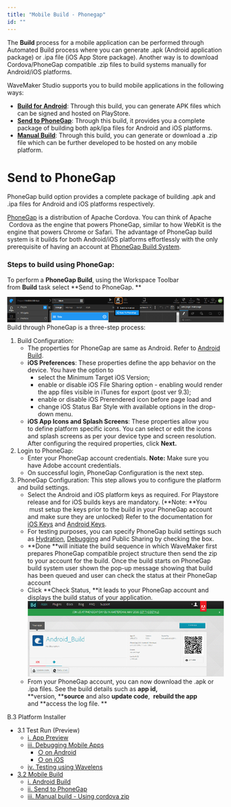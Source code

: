 ```yaml
---
title: "Mobile Build - Phonegap"
id: ""
---
```


The **Build** process for a mobile application can be performed through Automated Build process where you can generate .apk (Android application package) or .ipa file (iOS App Store package). Another way is to download Cordova/PhoneGap compatible .zip files to build systems manually for Android/iOS platforms.

WaveMaker Studio supports you to build mobile applications in the following ways:

- **[Build for Android](/learn/hybrid-mobile/mobile-build-android/)**: Through this build, you can generate APK files which can be signed and hosted on PlayStore.
- **[Send to PhoneGap](#phonegap)**: Through this build, it provides you a complete package of building both apk/ipa files for Android and iOS platforms.
- **[Manual Build](/learn/hybrid-mobile/mobile-build-manual)**: Through this build, you can generate or download a .zip file which can be further developed to be hosted on any mobile platform.

# Send to PhoneGap

PhoneGap build option provides a complete package of building .apk and .ipa files for Android and iOS platforms respectively.

[PhoneGap](http://phonegap.com/) is a distribution of Apache Cordova. You can think of Apache  Cordova as the engine that powers PhoneGap, similar to how WebKit is the engine that powers Chrome or Safari. The advantage of PhoneGap build system is it builds for both Android/iOS platforms effortlessly with the only prerequisite of having an account at [PhoneGap Build System](https://build.phonegap.com/).

### Steps to build using PhoneGap:

To perform a **PhoneGap Build**, using the Workspace Toolbar from **Build** task select **Send to PhoneGap. **

[![](/learn/assets/mobile_build.png)](/learn/assets/mobile_build.png) Build through PhoneGap is a three-step process:

1. Build Configuration:
    - The properties for PhoneGap are same as Android. Refer to [Android Build](/learn/hybrid-mobile/mobile-build-android/#android).
    - **iOS Preferences**: These properties define the app behavior on the device. You have the option to
        - select the Minimum Target iOS Version;
        - enable or disable iOS File Sharing option - enabling would render the app files visible in iTunes for export (post ver 9.3);
        - enable or disable iOS Prerendered icon before page load and
        - change iOS Status Bar Style with available options in the drop-down menu.
    - **iOS App Icons and Splash Screens**: These properties allow you to define platform specific icons. You can select or edit the icons and splash screens as per your device type and screen resolution. After configuring the required properties, click **Next.**
2. Login to PhoneGap:
    - Enter your PhoneGap account credentials. **Note:** Make sure you have Adobe account credentials.
    - On successful login, PhoneGap Configuration is the next step.
3. PhoneGap Configuration: This step allows you to configure the platform and build settings.
    - Select the Android and iOS platform keys as required. For Playstore release and for iOS builds keys are mandatory. (**Note: **You  must setup the keys prior to the build in your PhoneGap account and make sure they are unlocked) Refer to the documentation for [iOS Keys](http://docs.phonegap.com/phonegap-build/signing/ios/) and [Android Keys](http://docs.phonegap.com/phonegap-build/signing/android/).
    - For testing purposes, you can specify PhoneGap build settings such as [Hydration](http://docs.build.phonegap.com/en_US/3.1.0/tools_hydration.md.html#Hydration), [Debugging](http://docs.build.phonegap.com/en_US/3.1.0/debugging_remote_debugging_tools.md.html#Remote%20Debugging%20Tools) and Public Sharing by checking the box.
    - **Done **will initiate the build sequence in which WaveMaker first prepares PhoneGap compatible project structure then send the zip to your account for the build. Once the build starts on PhoneGap build system user shown the pop-up message showing that build has been queued and user can check the status at their PhoneGap account
    - Click **Check Status, **it leads to your PhoneGap account and displays the build status of your application. [![](/learn/assets/PhoneGap_Adobe_Build.png)](/learn/assets/PhoneGap_Adobe_Build.png)
    - From your PhoneGap account, you can now download the .apk or .ipa files. See the build details such as **app id,** **version, ****source** and also **update code**,  **rebuild the app** and **access the log file. **

B.3 Platform Installer

- 3.1 Test Run (Preview)
    - [i. App Preview](/learn/hybrid-mobile/test-run/#preview)
    - [iii. Debugging Mobile Apps](/learn/hybrid-mobile/debugging-mobile-apps/)
        - [○ on Android](/learn/hybrid-mobile/debugging-mobile-apps/#android)
        - [○ on iOS](/learn/hybrid-mobile/debugging-mobile-apps/#ios)
    - [iv. Testing using Wavelens](/learn/hybrid-mobile/testing-hybrid-mobile-apps-using-wavelens/)
- [3.2 Mobile Build](#)
    - [i. Android Build](/learn/hybrid-mobile/mobile-build/#android)
    - [ii. Send to PhoneGap](#)
    - [iii. Manual build - Using cordova zip](/learn/hybrid-mobile/mobile-build-manual/#manual)
